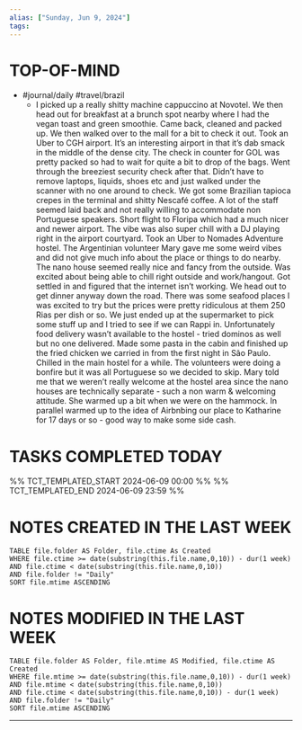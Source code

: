 ```yaml
---
alias: ["Sunday, Jun 9, 2024"]
tags: 
---
```



# TOP-OF-MIND
- #journal/daily #travel/brazil 
	- I picked up a really shitty machine cappuccino at Novotel. We then head out for breakfast at a brunch spot nearby where I had the vegan toast and green smoothie. Came back, cleaned and packed up. We then walked over to the mall for a bit to check it out. Took an Uber to CGH airport. It’s an interesting airport in that it’s dab smack in the middle of the dense city. The check in counter for GOL was pretty packed so had to wait for quite a bit to drop of the bags. Went through the breeziest security check after that. Didn’t have to remove laptops, liquids, shoes etc and just walked under the scanner with no one around to check. We got some Brazilian tapioca crepes in the terminal and shitty Nescafé coffee. A lot of the staff seemed laid back and not really willing to accommodate non Portuguese speakers. Short flight to Floripa which had a much nicer and newer airport. The vibe was also super chill with a DJ playing right in the airport courtyard. Took an Uber to Nomades Adventure hostel. The Argentinian volunteer Mary gave me some weird vibes and did not give much info about the place or things to do nearby. The nano house seemed really nice and fancy from the outside. Was excited about being able to chill right outside and work/hangout. Got settled in and figured that the internet isn’t working. We head out to get dinner anyway down the road. There was some seafood places I was excited to try but the prices were pretty ridiculous at them 250 Rias per dish or so. We just ended up at the supermarket to pick some stuff up and I tried to see if we can Rappi in. Unfortunately food delivery wasn’t available to the hostel - tried dominos as well but no one delivered. Made some pasta in the cabin and finished up the fried chicken we carried in from the first night in São Paulo. Chilled in the main hostel for a while. The volunteers were doing a bonfire but it was all Portuguese so we decided to skip. Mary told me that we weren’t really welcome at the hostel area since the nano houses are technically separate - such a non warm & welcoming attitude. She warmed up a bit when we were on the hammock. In parallel warmed up to the idea of Airbnbing our place to Katharine for 17 days or so - good way to make some side cash. 

# TASKS COMPLETED TODAY
%% TCT_TEMPLATED_START 2024-06-09 00:00 %%
%% TCT_TEMPLATED_END 2024-06-09 23:59 %%


# NOTES CREATED IN THE LAST WEEK
``` dataview
TABLE file.folder AS Folder, file.ctime As Created
WHERE file.ctime >= date(substring(this.file.name,0,10)) - dur(1 week) 
AND file.ctime < date(substring(this.file.name,0,10)) 
AND file.folder != "Daily"
SORT file.mtime ASCENDING
```

# NOTES MODIFIED IN THE LAST WEEK
``` dataview
TABLE file.folder AS Folder, file.mtime AS Modified, file.ctime AS Created
WHERE file.mtime >= date(substring(this.file.name,0,10)) - dur(1 week)
AND file.mtime < date(substring(this.file.name,0,10))
AND file.ctime < date(substring(this.file.name,0,10)) - dur(1 week)
AND file.folder != "Daily"
SORT file.mtime ASCENDING
```
---
